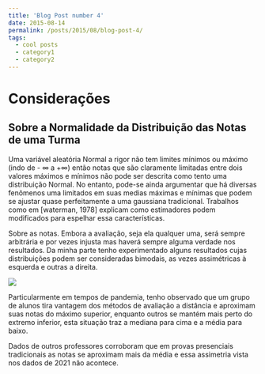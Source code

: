 ```yaml
---
title: 'Blog Post number 4'
date: 2015-08-14
permalink: /posts/2015/08/blog-post-4/
tags:
  - cool posts
  - category1
  - category2
---
```


# Considerações

## Sobre a Normalidade da Distribuição das Notas de uma Turma

Uma variável aleatória Normal a rigor não tem limites mínimos ou máximo (indo de - $\infty$ a +$\infty$) então notas que são claramente limitadas entre dois valores máximos e mínimos não pode ser descrita como tento uma distribuição Normal. No entanto, pode-se ainda argumentar que há diversas fenômenos uma limitados em suas medias máximas e mínimas que podem se ajustar quase perfeitamente a uma gaussiana tradicional. Trabalhos como em [waterman, 1978] explicam como estimadores podem modificados para espelhar essa características.

Sobre as notas. Embora a avaliação, seja ela qualquer uma, será sempre arbitrária e por vezes injusta  mas haverá sempre alguma verdade nos resultados. Da minha parte tenho experimentado alguns resultados  cujas distribuições podem ser consideradas bimodais, as vezes assimétricas à esquerda e outras a direita.

![](images/2022/02/hist_arq_2021.2.png)

Particularmente em tempos de pandemia, tenho observado que um grupo de alunos tira vantagem dos métodos de avaliação a distância e aproximam suas notas do máximo superior, enquanto outros se mantém  mais perto do extremo inferior, esta situação traz a mediana para cima e a média para baixo.

Dados de outros professores corroboram que em provas presenciais tradicionais as notas se aproximam mais da média e essa assimetria vista nos dados de 2021 não acontece.
